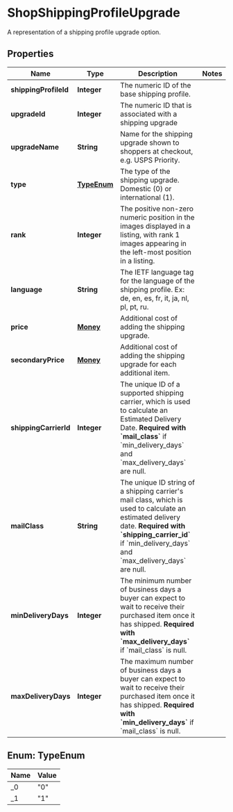 

# ShopShippingProfileUpgrade

A representation of a shipping profile upgrade option.

## Properties

Name | Type | Description | Notes
------------ | ------------- | ------------- | -------------
**shippingProfileId** | **Integer** | The numeric ID of the base shipping profile. | 
**upgradeId** | **Integer** | The numeric ID that is associated with a shipping upgrade | 
**upgradeName** | **String** | Name for the shipping upgrade shown to shoppers at checkout, e.g. USPS Priority. | 
**type** | [**TypeEnum**](#TypeEnum) | The type of the shipping upgrade. Domestic (0) or international (1). | 
**rank** | **Integer** | The positive non-zero numeric position in the images displayed in a listing, with rank 1 images appearing in the left-most position in a listing. | 
**language** | **String** | The IETF language tag for the language of the shipping profile. Ex: de, en, es, fr, it, ja, nl, pl, pt, ru. | 
**price** | [**Money**](Money.md) | Additional cost of adding the shipping upgrade. | 
**secondaryPrice** | [**Money**](Money.md) | Additional cost of adding the shipping upgrade for each additional item. | 
**shippingCarrierId** | **Integer** | The unique ID of a supported shipping carrier, which is used to calculate an Estimated Delivery Date. **Required with &#x60;mail_class&#x60;** if &#x60;min_delivery_days&#x60; and &#x60;max_delivery_days&#x60; are null. | 
**mailClass** | **String** | The unique ID string of a shipping carrier&#39;s mail class, which is used to calculate an estimated delivery date. **Required with &#x60;shipping_carrier_id&#x60;** if &#x60;min_delivery_days&#x60; and &#x60;max_delivery_days&#x60; are null. | 
**minDeliveryDays** | **Integer** | The minimum number of business days a buyer can expect to wait to receive their purchased item once it has shipped. **Required with &#x60;max_delivery_days&#x60;** if &#x60;mail_class&#x60; is null. | 
**maxDeliveryDays** | **Integer** | The maximum number of business days a buyer can expect to wait to receive their purchased item once it has shipped. **Required with &#x60;min_delivery_days&#x60;** if &#x60;mail_class&#x60; is null. | 



## Enum: TypeEnum

Name | Value
---- | -----
_0 | &quot;0&quot;
_1 | &quot;1&quot;



